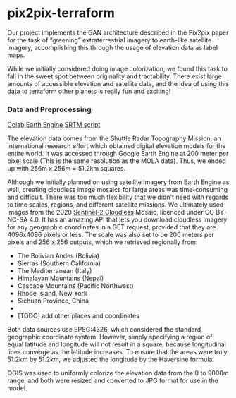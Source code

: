 # pix2pix-terraform

Our project implements the GAN architecture described in the Pix2pix paper for the task of “greening” extraterrestrial imagery to earth-like satellite imagery, accomplishing this through the usage of elevation data as label maps.

While we initially considered doing image colorization, we found this task to fall in the sweet spot between originality and tractability. There exist large amounts of accessible elevation and satellite data, and the idea of using this data to terraform other planets is really fun and exciting!

### Data and Preprocessing

[Colab Earth Engine SRTM script](https://colab.research.google.com/drive/1SAF6SS1s9f5TGk_RIW9IZ6OYJN-kU2Ca?usp=sharing)

The elevation data comes from the Shuttle Radar Topography Mission, an international research effort which obtained digital elevation models for the entire world. It was accessed through Google Earth Engine at 200 meter per pixel scale (This is the same resolution as the MOLA data). Thus, we ended up with 256m x 256m = 51.2km squares.

Although we initially planned on using satellite imagery from Earth Engine as well, creating cloudless image mosaics for large areas was time-consuming and difficult. There was too much flexibility that we didn't need with regards to time scales, regions, and different satellite missions. We ultimately used images from the 2020 [Sentinel-2 Cloudless](https://s2maps.eu/) Mosaic, licenced under CC BY-NC-SA 4.0. It has an amazing API that lets you download cloudless imagery for any geographic coordinates in a GET request, provided that they are 4096x4096 pixels or less. The scale was also set to be 200 meters per pixels and 256 x 256 outputs, which we retrieved regionally from:

- The Bolivian Andes (Bolivia) 
- Sierras (Southern California)
- The Mediterranean (Italy)
- Himalayan Mountains (Nepal)
- Cascade Mountains (Pacific Northwest)
- Rhode Island, New York
- Sichuan Province, China
- 
- [TODO] add other places and coordinates
  
Both data sources use EPSG:4326, which considered the standard geographic coordinate system. However, simply specifying a region of equal latitude and longitude will not result in a square, because longitudinal lines converge as the latitude increases. To ensure that the areas were truly 51.2km by 51.2km, we adjusted the longitude by the Haversine formula.

QGIS was used to uniformly colorize the elevation data from the 0 to 9000m range, and both were resized and converted to JPG format for use in the model.

